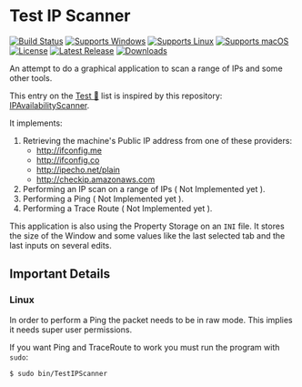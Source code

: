 # Test IP Scanner

[![Build Status](https://github.com/gcarreno/TestIPScanner/actions/workflows/main.lazarus.yml/badge.svg?branch=main)](https://github.com/gcarreno/TestIPScanner/actions)
[![Supports Windows](https://img.shields.io/badge/support-Windows-blue?logo=Windows)](https://github.com/gcarreno/TestIPScanner/releases/latest)
[![Supports Linux](https://img.shields.io/badge/support-Linux-yellow?logo=Linux)](https://github.com/gcarreno/TestIPScanner/releases/latest)
[![Supports macOS](https://img.shields.io/badge/support-macOS-black?logo=macOS)](https://github.com/gcarreno/TestIPScanner/releases/latest)
[![License](https://img.shields.io/github/license/gcarreno/TestIPScanner)](https://github.com/gcarreno/TestIPScanner/blob/master/LICENSE)
[![Latest Release](https://img.shields.io/github/v/release/gcarreno/TestIPScanner?label=latest%20release)](https://github.com/gcarreno/TestIPScanner/releases/latest)
[![Downloads](https://img.shields.io/github/downloads/gcarreno/TestIPScanner/total)](https://github.com/gcarreno/TestIPScanner/releases)

An attempt to do a graphical application to scan a range of IPs and some other tools.

This entry on the [Test 🌟](https://github.com/gcarreno/TestStar) list is inspired by this repository: [IPAvailabilityScanner](https://github.com/vrwallace/IPAvailabilityScanner).

It implements:
1. Retrieving the machine's Public IP address from one of these providers:
    - http://ifconfig.me
    - http://ifconfig.co
    - http://ipecho.net/plain
    - http://checkip.amazonaws.com
2. Performing an IP scan on a range of IPs ( Not Implemented yet ).
3. Performing a Ping ( Not Implemented yet ).
4. Performing a Trace Route ( Not Implemented yet ).

This application is also using the Property Storage on an `INI` file. It stores the size of the Window and some values like the last selected tab and the last inputs on several edits.

## Important Details

### Linux

In order to perform a Ping the packet needs to be in raw mode. This implies it needs super user permissions.

If you want Ping and TraceRoute to work you must run the program with `sudo`:

```console
$ sudo bin/TestIPScanner
```
